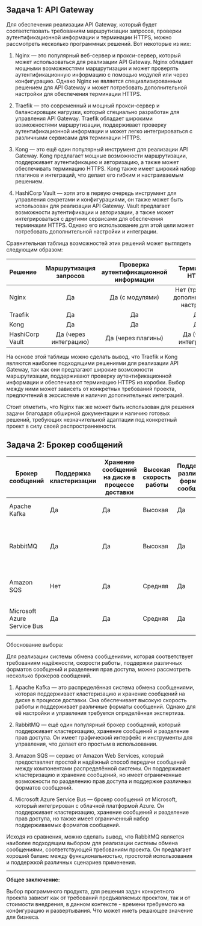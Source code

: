 ## Задача 1: API Gateway
Для обеспечения реализации API Gateway, который будет соответствовать требованиям маршрутизации запросов, проверки аутентификационной информации и терминации HTTPS, можно рассмотреть несколько программных решений. Вот некоторые из них:

1. Nginx — это популярный веб-сервер и прокси-сервер, который может использоваться для реализации API Gateway. Nginx обладает мощными возможностями маршрутизации и может проверять аутентификационную информацию с помощью модулей или через конфигурацию. Однако Nginx не является специализированным решением для API Gateway и может потребовать дополнительной настройки для обеспечения терминации HTTPS.

2. Traefik — это современный и мощный прокси-сервер и балансировщик нагрузки, который специально разработан для управления API Gateway. Traefik обладает широкими возможностями маршрутизации, поддерживает проверку аутентификационной информации и может легко интегрироваться с различными сервисами для терминации HTTPS.

3. Kong — это ещё один популярный инструмент для реализации API Gateway. Kong предлагает мощные возможности маршрутизации, поддерживает аутентификацию и авторизацию, а также может обеспечивать терминацию HTTPS. Kong также имеет широкий набор плагинов и интеграций, что делает его гибким и настраиваемым решением.

4. HashiCorp Vault — хотя это в первую очередь инструмент для управления секретами и конфигурациями, он также может быть использован для реализации API Gateway. Vault предлагает возможности аутентификации и авторизации, а также может интегрироваться с другими сервисами для обеспечения терминации HTTPS. Однако его использование для этой цели может потребовать дополнительной настройки и интеграции.

Сравнительная таблица возможностей этих решений может выглядеть следующим образом:

|Решение|Маршрутизация запросов|Проверка аутентификационной информации|Терминация HTTPS|
|:-|:-:|:-:|:-:|
|Nginx|Да|Да (с модулями)|Нет (требуется дополнительная настройка)|
|Traefik|Да|Да|Да|
|Kong|Да|Да|Да|
|HashiCorp Vault|Да (через интеграцию)|Да (через плагины)|Да (через интеграцию)|

На основе этой таблицы можно сделать вывод, что Traefik и Kong являются наиболее подходящими решениями для реализации API Gateway, так как они предлагают широкие возможности маршрутизации, поддерживают проверку аутентификационной информации и обеспечивают терминацию HTTPS из коробки. Выбор между ними может зависеть от конкретных требований проекта, предпочтений в экосистеме и наличия дополнительных интеграций.

Стоит отметить, что Nginx так же может быть использован для решения задачи благодаря обширной документации и наличию готовых решений, требующих незначительной адаптации под конкретный проект в силу своей распространнености. 



## Задача 2: Брокер сообщений


|Брокер сообщений|Поддержка кластеризации|Хранение сообщений на диске в процессе доставки|Высокая скорость работы|Поддержка различных форматов сообщений|Разделение прав доступа к различным потокам сообщений|Простота эксплуатации|
|-|-|-|-|-|-|-|
|Apache Kafka|Да|Да|Высокая|Да|Да|Требует настройки и управления|
|RabbitMQ|Да|Да|Высокая|Да|Да|Имеет графический интерфейс и инструменты для управления|
|Amazon SQS|Нет|Да|Средняя|Да|Ограниченная|Простой в использовании, интегрирован с AWS|
|Microsoft Azure Service Bus|Да|Да|Средняя|Да|Ограниченная|Интегрирован с Azure, имеет графический интерфейс|

Обоснование выбора:

Для реализации системы обмена сообщениями, которая соответствует требованиям надёжности, скорости работы, поддержки различных форматов сообщений и разделения прав доступа, можно рассмотреть несколько брокеров сообщений.

1. Apache Kafka — это распределённая система обмена сообщениями, которая поддерживает кластеризацию и хранение сообщений на диске в процессе доставки. Она обеспечивает высокую скорость работы и поддерживает различные форматы сообщений. Однако для её настройки и управления требуется определённая экспертиза.

2. RabbitMQ — ещё один популярный брокер сообщений, который поддерживает кластеризацию, хранение сообщений и разделение прав доступа. Он имеет графический интерфейс и инструменты для управления, что делает его простым в использовании.

3. Amazon SQS — сервис от Amazon Web Services, который предоставляет простой и надёжный способ передачи сообщений между компонентами распределённой системы. Он поддерживает кластеризацию и хранение сообщений, но имеет ограниченные возможности по разделению прав доступа и поддержке различных форматов сообщений.

4. Microsoft Azure Service Bus — брокер сообщений от Microsoft, который интегрирован с облачной платформой Azure. Он поддерживает кластеризацию, хранение сообщений и разделение прав доступа, но также имеет ограниченный набор поддерживаемых форматов сообщений.

Исходя из сравнения, можно сделать вывод, что RabbitMQ является наиболее подходящим выбором для реализации системы обмена сообщениями, соответствующей требованиям проекта. Он предлагает хороший баланс между функциональностью, простотой использования и поддержкой различных сценариев применения.

--------------------------------

**Общее заключение:**

 Выбор программного продукта, для решения задач конкретного проекта зависит как от требований предъявляемых проектом, так и от стоимости внедрения, в данном контексте - времени требуемого на конфигурацию и развертывания. Что может иметь решающее значение для бизнеса.